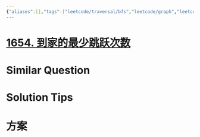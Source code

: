 ```yaml
---
{"aliases":[],"tags":["leetcode/traversal/bfs","leetcode/graph","leetcode/unsolved"],"review-dates":[],"dg-publish":true,"difficulty":"medium","date-created":"2023-08-31-Thu, 9:03:04 am","date-modified":"2023-08-31-Thu, 9:03:41 am","permalink":"/programming/basic/leetcode/1654. 到家的最少跳跃次数/","dgPassFrontmatter":true}
---
```



# [1654. 到家的最少跳跃次数](https://leetcode.cn/problems/minimum-jumps-to-reach-home/)

# Similar Question

# Solution Tips

# 方案
